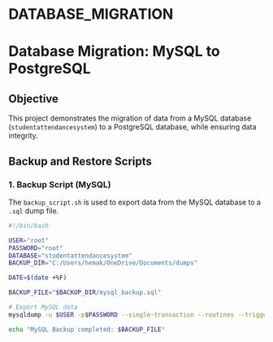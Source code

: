 # DATABASE_MIGRATION
# Database Migration: MySQL to PostgreSQL

## Objective
This project demonstrates the migration of data from a MySQL database (`studentattendancesystem`) to a PostgreSQL database, while ensuring data integrity.

## Backup and Restore Scripts

### 1. Backup Script (MySQL)
The `backup_script.sh` is used to export data from the MySQL database to a `.sql` dump file.

```bash
#!/bin/bash

USER="root"
PASSWORD="root"
DATABASE="studentattendancesystem"
BACKUP_DIR="C:/Users/hemak/OneDrive/Documents/dumps"

DATE=$(date +%F)

BACKUP_FILE="$BACKUP_DIR/mysql_backup.sql"

# Export MySQL data
mysqldump -u $USER -p$PASSWORD --single-transaction --routines --triggers $DATABASE > "$BACKUP_FILE"

echo "MySQL Backup completed: $BACKUP_FILE"
